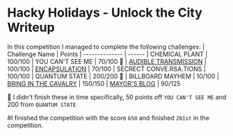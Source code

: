 # Hacky Holidays - Unlock the City Writeup
 In this competition I managed to complete the following challenges:
 | Challenge Name          | Points
 | --------------          | ------
 | CHEMICAL PLANT          | 100/100
 | YOU CAN'T SEE ME        | 70/100 🌟
 | [AUDIBLE TRANSMISSION](https://github.com/LeonGurin/Hacky-Holidays-Unlock-the-City-Writeup/tree/main/AUDIBLE%20TRANSMISSION)    | 100/100
 | [ENCAPSULATION](https://github.com/LeonGurin/Hacky-Holidays-Unlock-the-City-Writeup/tree/main/ENCAPSULATION)           | 70/100
 | SECRECT CONVE.RSA.TIONS | 100/100
 | QUANTUM STATE | 200/200 🌟
 | BILLBOARD MAYHEM | 10/100
 | [BRING IN THE CAVALRY](https://github.com/LeonGurin/Hacky-Holidays-Unlock-the-City-Writeup/tree/main/BRING%20IN%20THE%20CAVALRY) | 150/150
 | [MAYOR'S BLOG](https://github.com/LeonGurin/Hacky-Holidays-Unlock-the-City-Writeup/tree/main/MAYOR'S%20BLOG)            | 90/125

🌟 I didn't finish these in time specifically, 50 points off `YOU CAN'T SEE ME` and 200 from `QUANTUM STATE`

#I finished the competition with the score `650` and finished `201st` in the competition.

